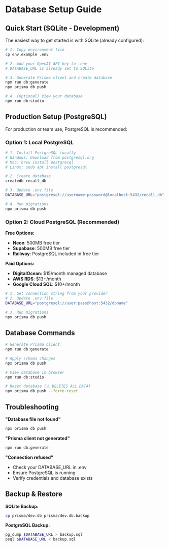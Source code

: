 # Database Setup Guide

## Quick Start (SQLite - Development)

The easiest way to get started is with SQLite (already configured):

```bash
# 1. Copy environment file
cp env.example .env

# 2. Add your OpenAI API key to .env
# DATABASE_URL is already set to SQLite

# 3. Generate Prisma client and create database
npm run db:generate
npx prisma db push

# 4. (Optional) View your database
npm run db:studio
```

## Production Setup (PostgreSQL)

For production or team use, PostgreSQL is recommended:

### Option 1: Local PostgreSQL

```bash
# 1. Install PostgreSQL locally
# Windows: Download from postgresql.org
# Mac: brew install postgresql
# Linux: sudo apt install postgresql

# 2. Create database
createdb recall_db

# 3. Update .env file
DATABASE_URL="postgresql://username:password@localhost:5432/recall_db"

# 4. Run migrations
npx prisma db push
```

### Option 2: Cloud PostgreSQL (Recommended)

**Free Options:**
- **Neon**: 500MB free tier
- **Supabase**: 500MB free tier  
- **Railway**: PostgreSQL included in free tier

**Paid Options:**
- **DigitalOcean**: $15/month managed database
- **AWS RDS**: $13+/month
- **Google Cloud SQL**: $10+/month

```bash
# 1. Get connection string from your provider
# 2. Update .env file
DATABASE_URL="postgresql://user:pass@host:5432/dbname"

# 3. Run migrations
npx prisma db push
```

## Database Commands

```bash
# Generate Prisma client
npm run db:generate

# Apply schema changes
npx prisma db push

# View database in browser
npm run db:studio

# Reset database (⚠️ DELETES ALL DATA)
npx prisma db push --force-reset
```

## Troubleshooting

**"Database file not found"**
```bash
npx prisma db push
```

**"Prisma client not generated"**
```bash
npm run db:generate
```

**"Connection refused"**
- Check your DATABASE_URL in .env
- Ensure PostgreSQL is running
- Verify credentials and database exists

## Backup & Restore

**SQLite Backup:**
```bash
cp prisma/dev.db prisma/dev.db.backup
```

**PostgreSQL Backup:**
```bash
pg_dump $DATABASE_URL > backup.sql
psql $DATABASE_URL < backup.sql
``` 
